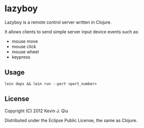 # lazyboy

Lazyboy is a remote control server written in Clojure.

It allows clients to send simple server input device events such as:
* mouse move
* mouse click
* mouse wheel
* keypress

## Usage

`lein deps && lein run --port <port_number>`

## License

Copyright (C) 2012 Kevin J. Qiu

Distributed under the Eclipse Public License, the same as Clojure.
